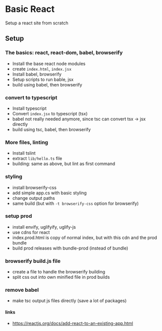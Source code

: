 # Basic React

Setup a react site from scratch

## Setup

### The basics: react, react-dom, babel, browserify

- Install the base react node modules
- create `index.html`, `index.jsx`
- Install babel, browserify
- Setup scripts to run bable, jsx
- build using babel, then browserify

### convert to typescript

- Install typescript
- Convert `index.jsx` to typescript (tsx)
- babel not really needed anymore, since tsc can convert tsx -> jsx directly
- build using tsc, babel, then browserify

### More files, linting

- Install tslint
- extract `lib/hello.ts` file
- building: same as above, but lint as first command

### styling

- install browserify-css
- add simple app.cs with basic styling
- change output paths
- same build (but with `-t browserify-css` option for browserify)

### setup prod

- install envify, uglifyify, uglify-js
- use cdns for react
- index.prod.html is copy of normal index, but with this cdn and the prod bundle
- build prod releases with bundle-prod (instead of bundle)

### browserify build.js file

- create a file to handle the browserify building
- split css out into own minified file in prod builds

### remove babel

- make tsc output js files directly (save a lot of packages)

#### links

- https://reactjs.org/docs/add-react-to-an-existing-app.html
